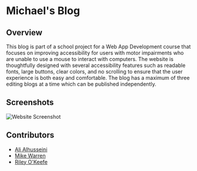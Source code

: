 # Michael's Blog

## Overview
This blog is part of a school project for a Web App Development course that focuses on improving accessibility for users with motor impairments who are unable to use a mouse to interact with computers. The website is thoughtfully designed with several accessibility features such as readable fonts, large buttons, clear colors, and no scrolling to ensure that the user experience is both easy and comfortable. The blog has a maximum of three editing blogs at a time which can be published independently.

## Screenshots
![Website Screenshot](https://github.com/ali-alhusseini/P1/blob/master/Pictures/screenshot.png?raw=true)

## Contributors
- [Ali Alhusseini](https://github.com/ali-alhusseini)
- [Mike Warren](https://github.com/miikewarren8)
- [Riley O'Keefe](https://github.com/R0keefe)
